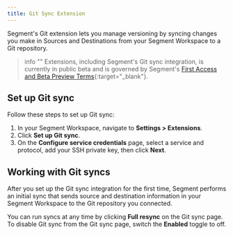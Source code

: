 ```yaml
---
title: Git Sync Extension
---
```


Segment's Git extension lets you manage versioning by syncing changes you make in Sources and Destinations from your Segment Workspace to a Git repository.

> info ""
> Extensions, including Segment's Git sync integration, is currently in public beta and is governed by Segment's [First Access and Beta Preview Terms](https://www.twilio.com/en-us/legal/tos){:target="_blank"}.

## Set up Git sync

Follow these steps to set up Git sync:

1. In your Segment Workspace, navigate to **Settings > Extensions**.
2. Click **Set up Git sync**.
3. On the **Configure service credentials** page, select a service and protocol, add your SSH private key, then click **Next**.

## Working with Git syncs

After you set up the Git sync integration for the first time, Segment performs an initial sync that sends source and destination information in your Segment Workspace to the Git repository you connected. 

You can run syncs at any time by clicking **Full resync** on the Git sync page. To disable Git sync from the Git sync page, switch the **Enabled** toggle to off.